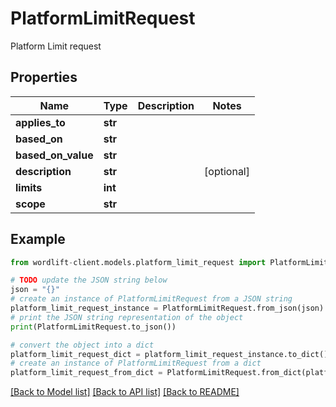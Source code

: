 # PlatformLimitRequest

Platform Limit request

## Properties

Name | Type | Description | Notes
------------ | ------------- | ------------- | -------------
**applies_to** | **str** |  | 
**based_on** | **str** |  | 
**based_on_value** | **str** |  | 
**description** | **str** |  | [optional] 
**limits** | **int** |  | 
**scope** | **str** |  | 

## Example

```python
from wordlift-client.models.platform_limit_request import PlatformLimitRequest

# TODO update the JSON string below
json = "{}"
# create an instance of PlatformLimitRequest from a JSON string
platform_limit_request_instance = PlatformLimitRequest.from_json(json)
# print the JSON string representation of the object
print(PlatformLimitRequest.to_json())

# convert the object into a dict
platform_limit_request_dict = platform_limit_request_instance.to_dict()
# create an instance of PlatformLimitRequest from a dict
platform_limit_request_from_dict = PlatformLimitRequest.from_dict(platform_limit_request_dict)
```
[[Back to Model list]](../README.md#documentation-for-models) [[Back to API list]](../README.md#documentation-for-api-endpoints) [[Back to README]](../README.md)


